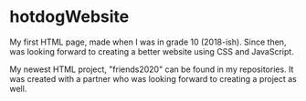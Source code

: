 # hotdogWebsite
My first HTML page, made when I was in grade 10 (2018-ish). 
Since then, was looking forward to creating a better website using CSS and JavaScript. 

My newest HTML project, "friends2020" can be found in my repositories.
It was created with a partner who was looking forward to creating a project as well.

